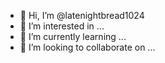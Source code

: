 - 👋 Hi, I’m @latenightbread1024
- 👀 I’m interested in ...
- 🌱 I’m currently learning ...
- 💞️ I’m looking to collaborate on ...

<!---
latenightbread1024/latenightbread1024 is a ✨ special ✨ repository because its `README.md` (this file) appears on your GitHub profile.
You can click the Preview link to take a look at your changes.
--->
